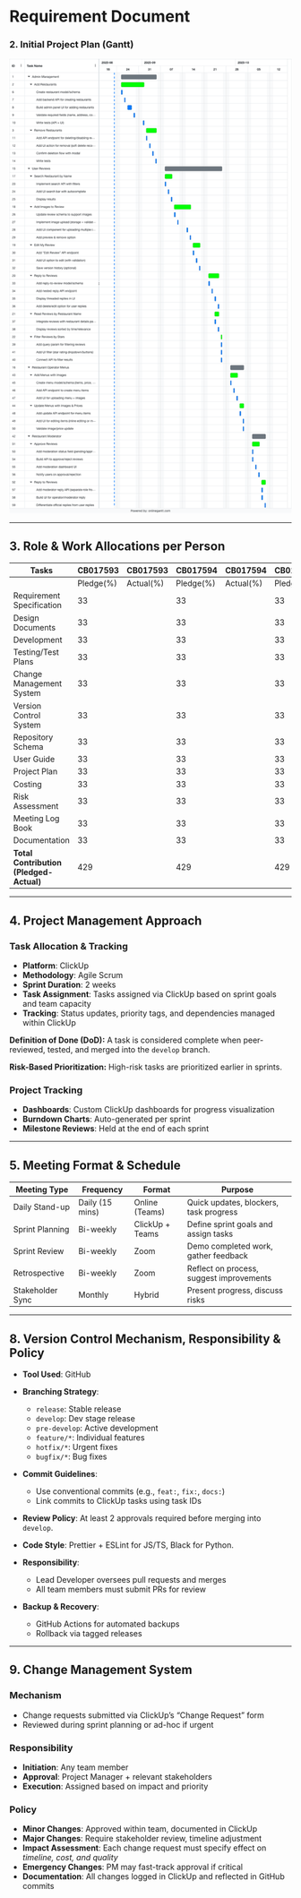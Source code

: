 # Requirement Document

### 2. Initial Project Plan (Gantt)

![Gantt_chart.png](images/Gantt_chart.png)

---

## 3. Role & Work Allocations per Person


| Tasks | CB017593 | CB017593 | CB017594 | CB017594 | CB017595 | CB017595 |
| --- | --- | --- | --- | --- | --- | --- |
|     | Pledge(%) | Actual(%) | Pledge(%) | Actual(%) | Pledge(%) | Actual(%) |
| Requirement Specification | 33 |   | 33 |   | 33 |   |
| Design Documents | 33 |   | 33 |   | 33 |   |
| Development | 33 |   | 33 |   | 33 |   |
| Testing/Test Plans | 33 |   | 33 |   | 33 |   |
| Change Management System | 33 |   | 33 |   | 33 |   |
| Version Control System | 33 |   | 33 |   | 33 |   |
| Repository Schema | 33 |   | 33 |   | 33 |   |
| User Guide | 33 |   | 33 |   | 33 |   |
| Project Plan | 33 |   | 33 |   | 33 |   |
| Costing | 33 |   | 33 |   | 33 |   |
| Risk Assessment | 33 |   | 33 |   | 33 |   |
| Meeting Log Book | 33 |   | 33 |   | 33 |   |
| Documentation | 33 |   | 33 |   | 33 |   |
| **Total Contribution (Pledged-Actual)** | 429 |   | 429 |   | 429 |   |

---

## 4. Project Management Approach

### Task Allocation & Tracking

- **Platform**: ClickUp
- **Methodology**: Agile Scrum
- **Sprint Duration**: 2 weeks
- **Task Assignment**: Tasks assigned via ClickUp based on sprint goals and team capacity
- **Tracking**: Status updates, priority tags, and dependencies managed within ClickUp

**Definition of Done (DoD):** A task is considered complete when peer-reviewed, tested, and merged into the `develop` branch.

**Risk-Based Prioritization:** High-risk tasks are prioritized earlier in sprints.

### Project Tracking

- **Dashboards**: Custom ClickUp dashboards for progress visualization
- **Burndown Charts**: Auto-generated per sprint
- **Milestone Reviews**: Held at the end of each sprint

---

## 5. Meeting Format & Schedule

| Meeting Type     | Frequency       | Format          | Purpose                                  |
| ---------------- | --------------- | --------------- | ---------------------------------------- |
| Daily Stand-up   | Daily (15 mins) | Online (Teams)  | Quick updates, blockers, task progress   |
| Sprint Planning  | Bi-weekly       | ClickUp + Teams | Define sprint goals and assign tasks     |
| Sprint Review    | Bi-weekly       | Zoom            | Demo completed work, gather feedback     |
| Retrospective    | Bi-weekly       | Zoom            | Reflect on process, suggest improvements |
| Stakeholder Sync | Monthly         | Hybrid          | Present progress, discuss risks          |


---

## 8. Version Control Mechanism, Responsibility & Policy

- **Tool Used**: GitHub
- **Branching Strategy**:

  - `release`: Stable release
  - `develop`: Dev stage release
  - `pre-develop`: Active development
  - `feature/*`: Individual features
  - `hotfix/*`: Urgent fixes
  - `bugfix/*`: Bug fixes

- **Commit Guidelines**:

  - Use conventional commits (e.g., `feat:`, `fix:`, `docs:`)
  - Link commits to ClickUp tasks using task IDs

- **Review Policy**: At least 2 approvals required before merging into `develop`.
- **Code Style**: Prettier + ESLint for JS/TS, Black for Python.

- **Responsibility**:

  - Lead Developer oversees pull requests and merges
  - All team members must submit PRs for review

- **Backup & Recovery**:
  - GitHub Actions for automated backups
  - Rollback via tagged releases

---

## 9. Change Management System

### Mechanism

- Change requests submitted via ClickUp’s “Change Request” form
- Reviewed during sprint planning or ad-hoc if urgent

### Responsibility

- **Initiation**: Any team member
- **Approval**: Project Manager + relevant stakeholders
- **Execution**: Assigned based on impact and priority

### Policy

- **Minor Changes**: Approved within team, documented in ClickUp
- **Major Changes**: Require stakeholder review, timeline adjustment
- **Impact Assessment**: Each change request must specify effect on _timeline, cost, and quality_
- **Emergency Changes**: PM may fast-track approval if critical
- **Documentation**: All changes logged in ClickUp and reflected in GitHub commits
